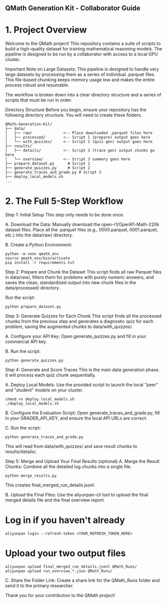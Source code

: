 ## QMath Generation Kit - Collaborator Guide
# 1. Project Overview
Welcome to the QMath project! This repository contains a suite of scripts to build a high-quality dataset for training mathematical reasoning models. The pipeline is designed to be run by a collaborator with access to a local GPU cluster.

Important Note on Large Datasets: This pipeline is designed to handle very large datasets by processing them as a series of individual .parquet files. This file-based chunking keeps memory usage low and makes the entire process robust and resumable.

The workflow is broken down into a clear directory structure and a series of scripts that must be run in order.

Directory Structure
Before you begin, ensure your repository has the following directory structure. You will need to create these folders.
```
QMath-Generation-Kit/
├── data/
│   ├── raw/              <-- Place downloaded .parquet files here
│   ├── processed/        <-- Script 1 (prepare) output goes here
│   └── with_quizzes/     <-- Script 2 (quiz gen) output goes here
├── results/
│   ├── details/          <-- Script 3 (trace gen) output chunks go here
│   └── overview/         <-- Script 3 summary goes here
├── prepare_dataset.py      # Script 1
├── generate_quizzes.py     # Script 2
├── generate_traces_and_grade.py # Script 3
├── deploy_local_models.sh
...

```

# 2. The Full 5-Step Workflow
Step 1: Initial Setup
This step only needs to be done once.

A. Download the Data:
Manually download the open-r1/OpenR1-Math-220k dataset files. Place all the .parquet files (e.g., 0000.parquet, 0001.parquet, etc.) into the data/raw/ directory.

B. Create a Python Environment:
```
python -m venv qmath_env
source qmath_env/bin/activate
pip install -r requirements.txt
```
Step 2: Prepare and Chunk the Dataset
This script finds all raw Parquet files in data/raw/, filters them for problems with purely numeric answers, and saves the clean, standardized output into new chunk files in the data/processed/ directory.

Run the script:
```
python prepare_dataset.py
```
Step 3: Generate Quizzes for Each Chunk
This script finds all the processed chunks from the previous step and generates a diagnostic quiz for each problem, saving the augmented chunks to data/with_quizzes/.

A. Configure your API Key:
Open generate_quizzes.py and fill in your commercial API key.

B. Run the script:
```
python generate_quizzes.py
```
Step 4: Generate and Score Traces
This is the main data generation phase. It will process each quiz chunk sequentially.

A. Deploy Local Models:
Use the provided script to launch the local "peer" and "student" models on your cluster.
```
chmod +x deploy_local_models.sh
./deploy_local_models.sh
```
B. Configure the Evaluation Script:
Open generate_traces_and_grade.py, fill in your GRADER_API_KEY, and ensure the local API URLs are correct.

C. Run the script:
```
python generate_traces_and_grade.py
```
This will read from data/with_quizzes/ and save result chunks to results/details/.

Step 5: Merge and Upload Your Final Results (optional)
A. Merge the Result Chunks:
Combine all the detailed log chunks into a single file.
```
python merge_results.py
```
This creates final_merged_run_details.jsonl.

B. Upload the Final Files:
Use the aliyunpan-cli tool to upload the final merged details file and the final overview report.

# Log in if you haven't already
```
aliyunpan login --refresh-token <YOUR_REFRESH_TOKEN_HERE>
```
# Upload your two output files
```
aliyunpan upload final_merged_run_details.jsonl QMath_Runs/
aliyunpan upload run_overview_*.json QMath_Runs/
```
C. Share the Folder Link:
Create a share link for the QMath_Runs folder and send it to the primary researcher.

Thank you for your contribution to the QMath project!
